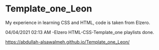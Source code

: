 # Template_one_Leon
My experience in learning CSS and HTML, code is taken from Elzero.

04/04/2021 02:13 AM
 -Elzero HTML-CSS-Template_one playlists done.
 
 
 https://abdullah-alsawalmeh.github.io/Template_one_Leon/ 
